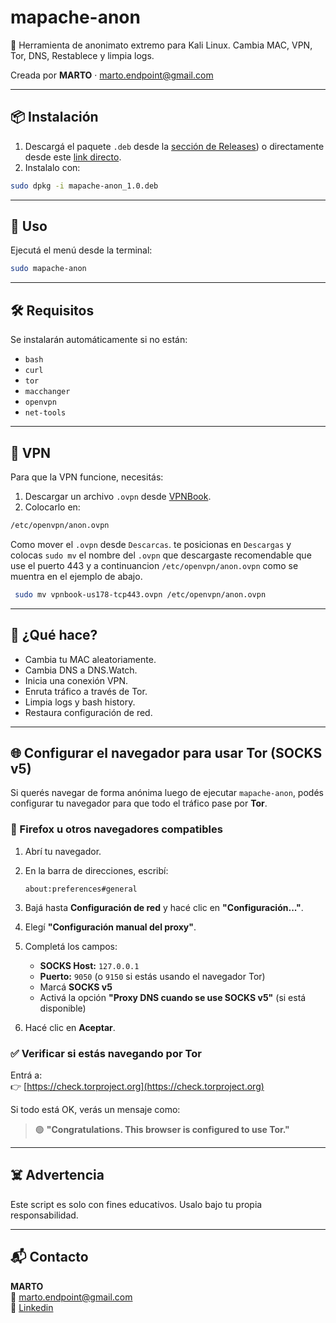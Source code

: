 # mapache-anon
🦝 Herramienta de anonimato extremo para Kali Linux. Cambia MAC, VPN, Tor, DNS, Restablece y limpia logs.
 
Creada por **MARTO** · marto.endpoint@gmail.com

---

## 📦 Instalación

1. Descargá el paquete `.deb` desde la [sección de Releases](https://github.com/Marto-EndPoint/mapache-anon/releases)) o directamente desde este [link directo](https://github.com/Marto-EndPoint/mapache-anon/releases/latest/download/mapache-anon_1.0.deb).
2. Instalalo con:

```bash
sudo dpkg -i mapache-anon_1.0.deb
```

---

## 🚀 Uso

Ejecutá el menú desde la terminal:

```bash
sudo mapache-anon
```

---

## 🛠️ Requisitos

Se instalarán automáticamente si no están:

- `bash`
- `curl`
- `tor`
- `macchanger`
- `openvpn`
- `net-tools`

---

## 🔐 VPN

Para que la VPN funcione, necesitás:

1. Descargar un archivo `.ovpn` desde [VPNBook](https://www.vpnbook.com/).
2. Colocarlo en:

```bash
/etc/openvpn/anon.ovpn
```
Como mover el `.ovpn` desde `Descarcas`. te posicionas en `Descargas` y colocas `sudo mv` el nombre del `.ovpn` que descargaste recomendable que use el puerto 443 y a continuancion `/etc/openvpn/anon.ovpn` como se muentra en el ejemplo de abajo.
```bash
 sudo mv vpnbook-us178-tcp443.ovpn /etc/openvpn/anon.ovpn
```
---

## 🦝 ¿Qué hace?

- Cambia tu MAC aleatoriamente.
- Cambia DNS a DNS.Watch.
- Inicia una conexión VPN.
- Enruta tráfico a través de Tor.
- Limpia logs y bash history.
- Restaura configuración de red.

---

## 🌐 Configurar el navegador para usar Tor (SOCKS v5)

Si querés navegar de forma anónima luego de ejecutar `mapache-anon`, podés configurar tu navegador para que todo el tráfico pase por **Tor**.

### 🔧 Firefox u otros navegadores compatibles

1. Abrí tu navegador.
2. En la barra de direcciones, escribí:
   ```
   about:preferences#general
   ```
3. Bajá hasta **Configuración de red** y hacé clic en **"Configuración..."**.
4. Elegí **"Configuración manual del proxy"**.
5. Completá los campos:

   - **SOCKS Host:** `127.0.0.1`  
   - **Puerto:** `9050` (o `9150` si estás usando el navegador Tor)  
   - Marcá **SOCKS v5**  
   - Activá la opción **"Proxy DNS cuando se use SOCKS v5"** (si está disponible)

6. Hacé clic en **Aceptar**.

### ✅ Verificar si estás navegando por Tor

Entrá a:  
👉 [https://check.torproject.org](https://check.torproject.org)

Si todo está OK, verás un mensaje como:  
> 🟢 **"Congratulations. This browser is configured to use Tor."**

---

## ☠️ Advertencia

Este script es solo con fines educativos. Usalo bajo tu propia responsabilidad.

---

## 📬 Contacto

**MARTO**  
📧 marto.endpoint@gmail.com  
🔗 [Linkedin](https://www.linkedin.com/in/sergio-ignacio-martorell)
